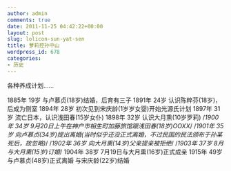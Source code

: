 ```yaml
---
author: admin
comments: true
date: 2011-11-25 04:42:22+00:00
layout: post
slug: lolicon-sun-yat-sen
title: 萝莉控孙中山
wordpress_id: 678
categories:
- 历史
---
```


各种养成计划……

1885年 19岁 与卢慕贞(18岁)结婚，后育有三子
1891年 24岁 认识陈粹芬(18岁)，后成为侧室
1894年 28岁 初次见到宋庆龄(1岁岁女婴)开始光源氏计划
1897年 31岁 流亡日本，认识浅田春(15岁女仆)
1898年 32岁 认识大月熏(10岁罗莉)
/*1900年 34岁 9月20日上午在神户市相生町加藤旅馆跟浅田春(18岁)OOXX*/
/*1901年 35岁 向卢慕贞(34岁)提出离婚(当时似乎还没正式离婚，不过民国的民法颁布于孙某死后，故忽略)*/
/*1902年 36岁 向大月熏(14岁)父亲提亲被拒绝*/
/*1903年 37岁 8月与大月熏(15岁)订婚*/
1904年 38岁 7月19日与大月熏(16岁)正式成亲
1915年 49岁 与卢慕贞(48岁)正式离婚 与宋庆龄(22岁)结婚
